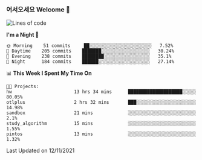 ### 어서오세요 Welcome 👋

<!--START_SECTION:waka-->
![Lines of code](https://img.shields.io/badge/From%20Hello%20World%20I%27ve%20Written-449019%20lines%20of%20code-blue)

**I'm a Night 🦉** 

```text
🌞 Morning    51 commits     ██░░░░░░░░░░░░░░░░░░░░░░░   7.52% 
🌆 Daytime    205 commits    ███████░░░░░░░░░░░░░░░░░░   30.24% 
🌃 Evening    238 commits    ████████░░░░░░░░░░░░░░░░░   35.1% 
🌙 Night      184 commits    ██████░░░░░░░░░░░░░░░░░░░   27.14%

```


📊 **This Week I Spent My Time On** 

```text
🐱‍💻 Projects: 
hw                       13 hrs 34 mins      ████████████████████░░░░░   80.05% 
otlplus                  2 hrs 32 mins       ███░░░░░░░░░░░░░░░░░░░░░░   14.98% 
sandbox                  21 mins             ░░░░░░░░░░░░░░░░░░░░░░░░░   2.1% 
study_algorithm          15 mins             ░░░░░░░░░░░░░░░░░░░░░░░░░   1.55% 
pintos                   13 mins             ░░░░░░░░░░░░░░░░░░░░░░░░░   1.32%

```


 Last Updated on 12/11/2021
<!--END_SECTION:waka-->
